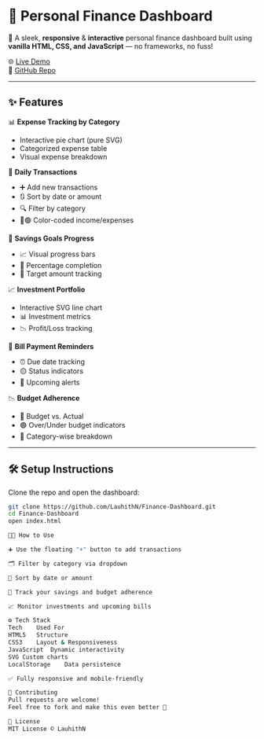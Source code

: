 # 💸 Personal Finance Dashboard

🚀 A sleek, **responsive** & **interactive** personal finance dashboard built using **vanilla HTML, CSS, and JavaScript** — no frameworks, no fuss!

🌐 [Live Demo](https://finance-dashboard-theta-rouge.vercel.app/)  
📁 [GitHub Repo](https://github.com/LauhithN/Finance-Dashboard)

---

## ✨ Features

📊 **Expense Tracking by Category**
- Interactive pie chart (pure SVG)
- Categorized expense table
- Visual expense breakdown

🧾 **Daily Transactions**
- ➕ Add new transactions
- 🔃 Sort by date or amount
- 🔍 Filter by category
- 🔴🟢 Color-coded income/expenses

🎯 **Savings Goals Progress**
- 📈 Visual progress bars
- 💯 Percentage completion
- 🎯 Target amount tracking

📈 **Investment Portfolio**
- Interactive SVG line chart
- 📊 Investment metrics
- 📉 Profit/Loss tracking

📅 **Bill Payment Reminders**
- ⏰ Due date tracking
- 🟡 Status indicators
- 🔔 Upcoming alerts

📉 **Budget Adherence**
- 💸 Budget vs. Actual
- 🟢 Over/Under budget indicators
- 📂 Category-wise breakdown

---

## 🛠️ Setup Instructions

Clone the repo and open the dashboard:

```bash
git clone https://github.com/LauhithN/Finance-Dashboard.git
cd Finance-Dashboard
open index.html

🧑‍💼 How to Use

➕ Use the floating "+" button to add transactions

🗂️ Filter by category via dropdown

📅 Sort by date or amount

🎯 Track your savings and budget adherence

📈 Monitor investments and upcoming bills

⚙️ Tech Stack
Tech	Used For
HTML5	Structure
CSS3	Layout & Responsiveness
JavaScript	Dynamic interactivity
SVG	Custom charts
LocalStorage	Data persistence

✅ Fully responsive and mobile-friendly

🤝 Contributing
Pull requests are welcome!
Feel free to fork and make this even better 🎉

📄 License
MIT License © LauhithN
